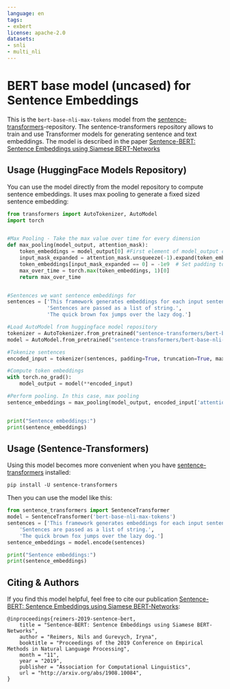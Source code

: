 ```yaml
---
language: en
tags:
- exbert
license: apache-2.0
datasets:
- snli
- multi_nli
---
```


# BERT base model (uncased) for Sentence Embeddings
This is the `bert-base-nli-max-tokens` model from the [sentence-transformers](https://github.com/UKPLab/sentence-transformers)-repository. The sentence-transformers repository allows to train and use Transformer models for generating sentence and text embeddings. 
The model is described in  the paper  [Sentence-BERT: Sentence Embeddings using Siamese BERT-Networks](https://arxiv.org/abs/1908.10084)

## Usage (HuggingFace Models Repository)

You can use the model directly from the model repository to compute sentence embeddings. It uses max pooling to generate a fixed sized sentence embedding:
```python
from transformers import AutoTokenizer, AutoModel
import torch


#Max Pooling - Take the max value over time for every dimension
def max_pooling(model_output, attention_mask):
    token_embeddings = model_output[0] #First element of model_output contains all token embeddings
    input_mask_expanded = attention_mask.unsqueeze(-1).expand(token_embeddings.size()).float()
    token_embeddings[input_mask_expanded == 0] = -1e9  # Set padding tokens to large negative value
    max_over_time = torch.max(token_embeddings, 1)[0]
    return max_over_time


#Sentences we want sentence embeddings for
sentences = ['This framework generates embeddings for each input sentence',
             'Sentences are passed as a list of string.',
             'The quick brown fox jumps over the lazy dog.']

#Load AutoModel from huggingface model repository
tokenizer = AutoTokenizer.from_pretrained("sentence-transformers/bert-base-nli-max-tokens")
model = AutoModel.from_pretrained("sentence-transformers/bert-base-nli-max-tokens")

#Tokenize sentences
encoded_input = tokenizer(sentences, padding=True, truncation=True, max_length=128, return_tensors='pt')

#Compute token embeddings
with torch.no_grad():
    model_output = model(**encoded_input)

#Perform pooling. In this case, max pooling
sentence_embeddings = max_pooling(model_output, encoded_input['attention_mask'])


print("Sentence embeddings:")
print(sentence_embeddings)
```

## Usage (Sentence-Transformers)
Using this model becomes more convenient when you have [sentence-transformers](https://github.com/UKPLab/sentence-transformers) installed:
```
pip install -U sentence-transformers
```

Then you can use the model like this:
```python
from sentence_transformers import SentenceTransformer
model = SentenceTransformer('bert-base-nli-max-tokens')
sentences = ['This framework generates embeddings for each input sentence',
    'Sentences are passed as a list of string.', 
    'The quick brown fox jumps over the lazy dog.']
sentence_embeddings = model.encode(sentences)

print("Sentence embeddings:")
print(sentence_embeddings)
```


## Citing & Authors
If you find this model helpful, feel free to cite our publication [Sentence-BERT: Sentence Embeddings using Siamese BERT-Networks](https://arxiv.org/abs/1908.10084):
``` 
@inproceedings{reimers-2019-sentence-bert,
    title = "Sentence-BERT: Sentence Embeddings using Siamese BERT-Networks",
    author = "Reimers, Nils and Gurevych, Iryna",
    booktitle = "Proceedings of the 2019 Conference on Empirical Methods in Natural Language Processing",
    month = "11",
    year = "2019",
    publisher = "Association for Computational Linguistics",
    url = "http://arxiv.org/abs/1908.10084",
}
```

